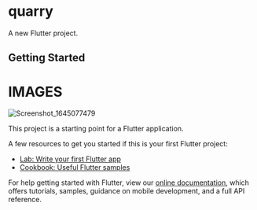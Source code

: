 # quarry

A new Flutter project.

## Getting Started

# IMAGES
![Screenshot_1645077479](https://user-images.githubusercontent.com/71645176/154414709-4895de3f-fc7d-4f81-b38f-9659d9061136.png)


This project is a starting point for a Flutter application.

A few resources to get you started if this is your first Flutter project:

- [Lab: Write your first Flutter app](https://flutter.dev/docs/get-started/codelab)
- [Cookbook: Useful Flutter samples](https://flutter.dev/docs/cookbook)

For help getting started with Flutter, view our
[online documentation](https://flutter.dev/docs), which offers tutorials,
samples, guidance on mobile development, and a full API reference.
